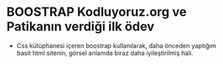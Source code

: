 # BOOSTRAP Kodluyoruz.org ve Patikanın verdiği ilk ödev

* Css kütüphanesi içeren boostrap kullanılarak, daha önceden yaptığım basit html sitenin, görsel anlamda biraz daha iyileştirilmiş hali.